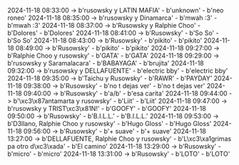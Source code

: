 2024-11-18 08:33:00 -> b'rusowsky y LATIN MAFIA' - b'unknown' - b'neo roneo'
2024-11-18 08:35:00 -> b'rusowsky y Dinamarca' - b'mwah :3' - b'mwah :3'
2024-11-18 08:37:00 -> b'Rusowsky y Ralphie Choo' - b'Dolores' - b'Dolores'
2024-11-18 08:41:00 -> b'Rusowsky' - b'So So' - b'So So'
2024-11-18 08:43:00 -> b'Rusowsky' - b'pikito' - b'pikito'
2024-11-18 08:49:00 -> b'Rusowsky' - b'pikito' - b'pikito'
2024-11-18 09:27:00 -> b'Ralphie Choo y rusowsky' - b'GATA' - b'GATA'
2024-11-18 09:29:00 -> b'rusowsky y Saramalacara' - b'BABAYAGA' - b'brujita'
2024-11-18 09:32:00 -> b'rusowsky y DELLAFUENTE' - b'electric bby' - b'electric bby'
2024-11-18 09:35:00 -> b'Taichu y Rusowsky' - b'RAWR' - b'PAYDAY'
2024-11-18 09:38:00 -> b'Rusowsky' - b'no t dejas ver' - b'no t dejas ver'
2024-11-18 09:40:00 -> b'Rusowsky' - b'a/b' - b'esa carita'
2024-11-18 09:44:00 -> b'\xc3\x87antamarta y rusowsky' - b'Liit' - b'Liit'
2024-11-18 09:47:00 -> b'rusowsky y TRIST\xc3\x81N!' - b'GOOFY' - b'GOOFY'
2024-11-18 09:50:00 -> b'Rusowsky' - b'B.I.L.L.' - b'B.I.L.L.'
2024-11-18 09:53:00 -> b'D3llano, Ralphie Choo y rusowsky' - b'Hugo Gloss' - b'Hugo Gloss'
2024-11-18 09:56:00 -> b'Rusowsky' - b'+ suave' - b'+ suave'
2024-11-18 13:27:00 -> b'DELLAFUENTE, Ralphie Choo y rusowsky' - b'L\xc3\xa1grimas pa otro d\xc3\xada' - b'El camino'
2024-11-18 13:29:00 -> b'Rusowsky' - b'micro' - b'micro'
2024-11-18 13:31:00 -> b'Rusowsky' - b'LOTO' - b'LOTO'
